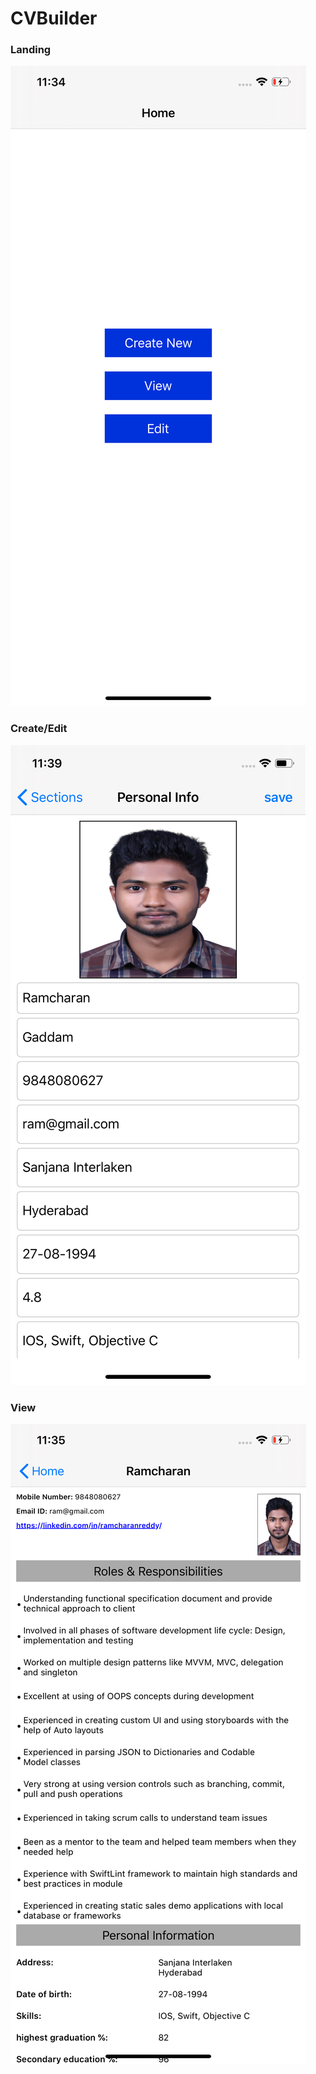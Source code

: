 # CVBuilder

###  Landing ###
![alt Loading](https://github.com/rmchrn/CVBuilder/blob/master/Screenshots/landing.png)


###  Create/Edit ###
![alt Loading](https://github.com/rmchrn/CVBuilder/blob/master/Screenshots/personal%20info.png)

### View ###
![alt Loading](https://github.com/rmchrn/CVBuilder/blob/master/Screenshots/view.png)
